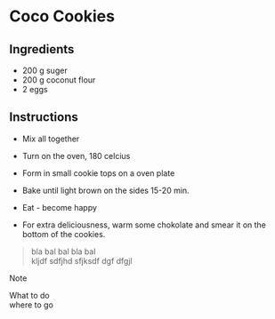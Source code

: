 # Coco Cookies

## Ingredients
- 200 g suger
- 200 g coconut flour
- 2 eggs

## Instructions
- Mix all together
- Turn on the oven, 180 celcius
- Form in small cookie tops on a oven plate
- Bake until light brown on the sides 15-20 min.

- Eat - become happy

- For extra deliciousness, warm some chokolate and smear it on the bottom of the cookies.

> bla bal bal bla bal  
> kljdf sdfjhd sfjksdf dgf dfgjl

> [!NOTE]
> What to do  
> where to go
